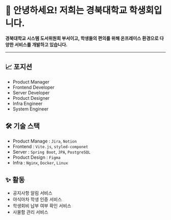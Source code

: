 # 👋 안녕하세요! 저희는 경북대학교 학생회입니다.
 **경북대학교 시스템 도서위원회 부서이고, 학생들의 편의를 위해 온프레미스 환경으로 다양한 서비스를 개발하고 있습니다.**

-----

## **📈 포지션**
- Product Manager
- Frontend Developer
- Server Developer
- Product Designer
- Infra Engineer
- System Engineer

## **🛠️ 기술 스택**
- Product Manage : `Jira`, `Notion`
- Frontend : `Vite.js`, `styled-componet`
- Server : `Spring Boot`, `JPA`, `PostgreSQL`
- Product Design : `Figma`
- Infra : `Nginx`, `Docker`, `Linux`

## **✨ 활동**
- 공지사항 알림 서비스
- 야식마차 학생 인증 서비스
- 학생회비 납부 여부 확인 서비스
- 사물함 관리 서비스
